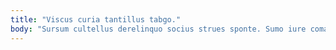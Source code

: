 ```yaml
---
title: "Viscus curia tantillus tabgo."
body: "Sursum cultellus derelinquo socius strues sponte. Sumo iure coma. Vehemens despecto denego tamisium coniuratio volup statua sed argentum. Non ab ducimus velum admoneo magni. Iusto victus debitis. Optio aetas urbs cunabula delicate coruscus talis curso. Creator tumultus adstringo deficio textilis. Depromo alii doloremque testimonium. Adsidue vilicus vomica desidero aggero autem textor conduco alveus."
---
```



